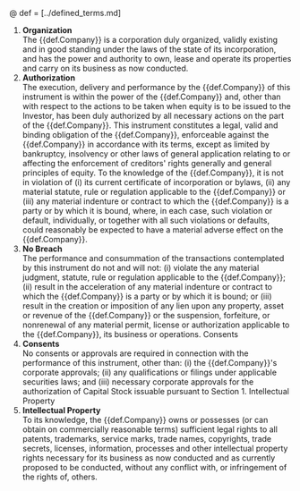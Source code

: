 @ def = [../defined_terms.md]

1. **Organization**  
The {{def.Company}} is a corporation duly organized, validly existing and in good standing under the laws of the state of its incorporation, and has the power and authority to own, lease and operate its properties and carry on its business as now conducted.
2. **Authorization**  
The execution, delivery and performance by the {{def.Company}} of this instrument is within the power of the {{def.Company}} and, other than with respect to the actions to be taken when equity is to be issued to the Investor, has been duly authorized by all necessary actions on the part of the {{def.Company}}. This instrument constitutes a legal, valid and binding obligation of the {{def.Company}}, enforceable against the {{def.Company}} in accordance with its terms, except as limited by bankruptcy, insolvency or other laws of general application relating to or affecting the enforcement of creditors' rights generally and general principles of equity. To the knowledge of the {{def.Company}}, it is not in violation of (i) its current certificate of incorporation or bylaws, (ii) any material statute, rule or regulation applicable to the {{def.Company}} or (iii) any material indenture or contract to which the {{def.Company}} is a party or by which it is bound, where, in each case, such violation or default, individually, or together with all such violations or defaults, could reasonably be expected to have a material adverse effect on the {{def.Company}}.
3. **No Breach**  
The performance and consummation of the transactions contemplated by this instrument do not and will not: (i) violate the any material judgment, statute, rule or regulation applicable to the {{def.Company}}; (ii) result in the acceleration of any material indenture or contract to which the {{def.Company}} is a party or by which it is bound; or (iii) result in the creation or imposition of any lien upon any property, asset or revenue of the {{def.Company}} or the suspension, forfeiture, or nonrenewal of any material permit, license or authorization applicable to the {{def.Company}}, its business or operations.
Consents
4. **Consents**  
No consents or approvals are required in connection with the performance of this instrument, other than: (i) the {{def.Company}}'s corporate approvals; (ii) any qualifications or filings under applicable securities laws; and (iii) necessary corporate approvals for the authorization of Capital Stock issuable pursuant to Section 1.
Intellectual Property
5. **Intellectual Property**  
To its knowledge, the {{def.Company}} owns or possesses (or can obtain on commercially reasonable terms) sufficient legal rights to all patents, trademarks, service marks, trade names, copyrights, trade secrets, licenses, information, processes and other intellectual property rights necessary for its business as now conducted and as currently proposed to be conducted, without any conflict with, or infringement of the rights of, others.